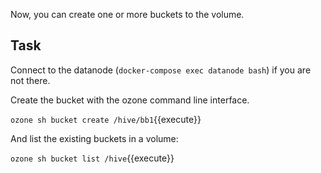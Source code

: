 
Now, you can create one or more buckets to the volume.

## Task

Connect to the datanode (`docker-compose exec datanode bash`) if you are not there.

Create the bucket with the ozone command line interface.

`ozone sh bucket create /hive/bb1`{{execute}}

And list the existing buckets in a volume:

`ozone sh bucket list /hive`{{execute}}
